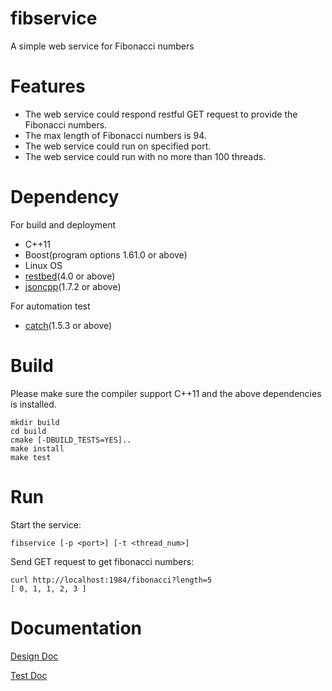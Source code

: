 # fibservice
A simple web service for Fibonacci numbers
# Features
* The web service could respond restful GET request to provide the Fibonacci numbers.
* The max length of Fibonacci numbers is 94.
* The web service could run on specified port.
* The web service could run with no more than 100 threads.

# Dependency
For build and deployment
* C++11
* Boost(program options 1.61.0 or above)
* Linux OS
* [restbed](https://github.com/Corvusoft/restbed)(4.0 or above)
* [jsoncpp](https://github.com/open-source-parsers/jsoncpp)(1.7.2 or above)

For automation test
* [catch](https://github.com/philsquared/Catch)(1.5.3 or above)

# Build
Please make sure the compiler support C++11 and the above dependencies is installed.
```
mkdir build
cd build
cmake [-DBUILD_TESTS=YES]..
make install
make test
```

# Run
Start the service:
```
fibservice [-p <port>] [-t <thread_num>]
```
Send GET request to get fibonacci numbers:
```
curl http://localhost:1984/fibonacci?length=5
[ 0, 1, 1, 2, 3 ]
```
# Documentation
[Design Doc](docs/design.md)

[Test Doc](docs/test.md)
